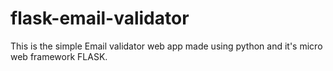 # flask-email-validator
This is the simple Email validator web app made using python and it's micro web framework FLASK.
